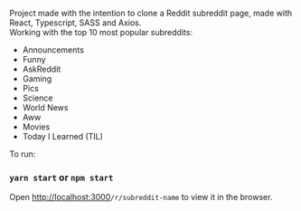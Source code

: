 Project made with the intention to clone a Reddit subreddit page, made with React, Typescript, SASS and Axios.  
Working with the top 10 most popular subreddits:
- Announcements
- Funny
- AskReddit
- Gaming
- Pics
- Science
- World News
- Aww
- Movies
- Today I Learned (TIL)

To run:

### `yarn start` or `npm start`

Open [http://localhost:3000](http://localhost:3000)`/r/subreddit-name` to view it in the browser.
